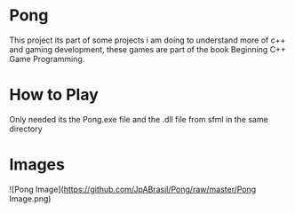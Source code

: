 # Pong
  This project its part of some projects i am doing to understand more of c++ and gaming development, these games are part of the book Beginning C++ Game Programming.
# How to Play
  Only needed its the Pong.exe file and the .dll file from sfml in the same directory
# Images
  ![Pong Image](https://github.com/JpABrasil/Pong/raw/master/Pong Image.png)
